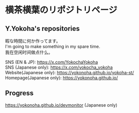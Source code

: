 # 横茶横葉のリポジトリページ  
## Y.Yokoha's repositories  


暇な時間に何か作ってます。  
I'm going to make something in my spare time.  
我在空闲时间做点什么。  

SNS (EN & JP): https://x.com/YokochaYokoha  
SNS (Japanese only): https://x.com/yokocha_yokoha  
Website(Japanese only): https://yokonoha.github.io/yokoha-st/  
Homepage(Japanese only): https://yokonoha.github.io/  

## Progress  
https://yokonoha.github.io/devmonitor (Japanese only)  

<!---
yokonoha/yokonoha is a ✨ special ✨ repository because its `README.md` (this file) appears on your GitHub profile.
You can click the Preview link to take a look at your changes.
--->
